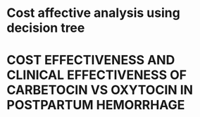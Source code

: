 # Cost affective analysis using decision tree

# COST EFFECTIVENESS AND CLINICAL EFFECTIVENESS OF CARBETOCIN VS OXYTOCIN IN POSTPARTUM HEMORRHAGE
